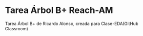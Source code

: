 # Tarea Árbol B+  Reach-AM
Tarea Árbol B+ de Ricardo Alonso, creada para Clase-EDA(GitHub Classroom)
